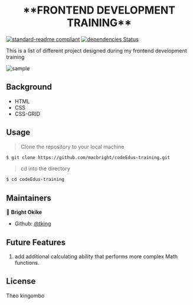 <h1 align=center> **FRONTEND DEVELOPMENT TRAINING** </h1>

[![standard-readme compliant](https://img.shields.io/badge/standard--readme-OK-green.svg?style=flat-square)](https://github.com/RichardLitt/standard-readme)
[![dependencies Status](https://david-dm.org/dwyl/esta/status.svg)](https://david-dm.org/dwyl/esta)


This is a list of different project designed during my frontend development training 




![sample](./image.jpg)

## Background

- HTML
- CSS
- CSS-GRID




## Usage

> Clone the repository to your local machine

```sh
$ git clone https://github.com/macbright/codeEdus-training.git
```

> cd into the directory

```sh
$ cd codeEdus-training
```




## Maintainers 

👤  **Bright Okike**

- Github: [@tking](https://github.com/macbright)


## Future Features
1. add additional calculating ability that performs more complex Math functions. 



## License

Theo kingombo